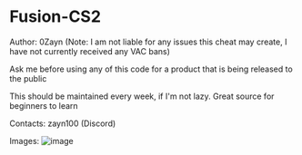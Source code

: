 # Fusion-CS2

Author: 0Zayn
(Note: I am not liable for any issues this cheat may create, I have not currently received any VAC bans)

Ask me before using any of this code for a product that is being released to the public

This should be maintained every week, if I'm not lazy.
Great source for beginners to learn

Contacts: zayn100 (Discord)

Images:
![image](https://github.com/user-attachments/assets/9437db67-af86-4a4d-a2a5-85d2c2ae493f)
